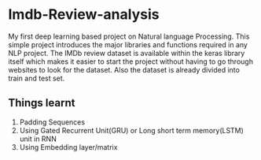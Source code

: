 # Imdb-Review-analysis
My first deep learning based project on Natural language Processing. This simple project introduces the major libraries and functions required in any NLP project. The IMDb review dataset is available within the keras library itself which makes it easier to start the project without having to go through websites to look for the dataset. Also the dataset is already divided into train and test set.

## Things learnt
1. Padding Sequences
2. Using Gated Recurrent Unit(GRU) or Long short term memory(LSTM) unit in RNN
3. Using Embedding layer/matrix
